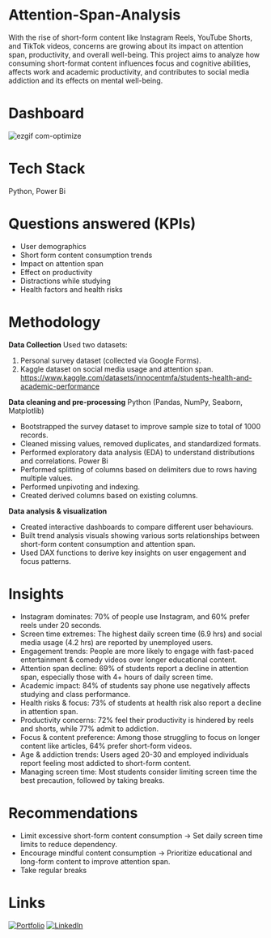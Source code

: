 # Attention-Span-Analysis
With the rise of short-form content like Instagram Reels, YouTube Shorts, and TikTok videos, concerns are growing about its impact on attention span, productivity, and overall well-being. This project aims to analyze how consuming short-format content influences focus and cognitive abilities, affects work and academic productivity, and contributes to social media addiction and its effects on mental well-being.
# Dashboard
![ezgif com-optimize](https://github.com/user-attachments/assets/7af872b6-add7-4def-8bcc-0613ebcb3614)

# Tech Stack
Python, Power Bi
# Questions answered (KPIs)
* User demographics
* Short form content consumption trends
* Impact on attention span
* Effect on productivity
* Distractions while studying
* Health factors and health risks

# Methodology
**Data Collection**
Used two datasets:
1.	Personal survey dataset (collected via Google Forms).
2.	Kaggle dataset on social media usage and attention span.
https://www.kaggle.com/datasets/innocentmfa/students-health-and-academic-performance

**Data cleaning and pre-processing**
Python (Pandas, NumPy, Seaborn, Matplotlib) 
* Bootstrapped the survey dataset to improve sample size to total of 1000 records.
* Cleaned missing values, removed duplicates, and standardized formats.
* Performed exploratory data analysis (EDA) to understand distributions and correlations.
Power Bi
* Performed splitting of columns based on delimiters due to rows having multiple values. 
*	Performed unpivoting and indexing.
*	Created derived columns based on existing columns.

**Data analysis & visualization**
*	Created interactive dashboards to compare different user behaviours.
*	Built trend analysis visuals showing various sorts relationships between short-form content consumption and attention span.
*	Used DAX functions to derive key insights on user engagement and focus patterns.

# Insights
* Instagram dominates: 70% of people use Instagram, and 60% prefer reels under 20 seconds.
* Screen time extremes: The highest daily screen time (6.9 hrs) and social media usage (4.2 hrs) are reported by unemployed users.
* Engagement trends: People are more likely to engage with fast-paced entertainment & comedy videos over longer educational content.
* Attention span decline: 69% of students report a decline in attention span, especially those with 4+ hours of daily screen time.
* Academic impact: 84% of students say phone use negatively affects studying and class performance.
* Health risks & focus: 73% of students at health risk also report a decline in attention span.
* Productivity concerns: 72% feel their productivity is hindered by reels and shorts, while 77% admit to addiction.
* Focus & content preference: Among those struggling to focus on longer content like articles, 64% prefer short-form videos.
* Age & addiction trends: Users aged 20-30 and employed individuals report feeling most addicted to short-form content.
* Managing screen time: Most students consider limiting screen time the best precaution, followed by taking breaks.

# Recommendations
* Limit excessive short-form content consumption → Set daily screen time limits to reduce dependency.
* Encourage mindful content consumption → Prioritize educational and long-form content to improve attention span.
* Take regular breaks
# Links
[![Portfolio](https://img.shields.io/badge/MY%20PORTFOLIO-black?style=for-the-badge&logo=github)](https://www.datascienceportfol.io/ishaaabdul23)
[![LinkedIn](https://img.shields.io/badge/LINKEDIN-blue?style=for-the-badge&logo=linkedin)](https://www.linkedin.com/in/ishaa-abdul-63b079217/)
